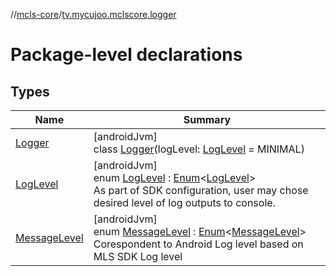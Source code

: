 //[mcls-core](../../index.md)/[tv.mycujoo.mclscore.logger](index.md)

# Package-level declarations

## Types

| Name | Summary |
|---|---|
| [Logger](-logger/index.md) | [androidJvm]<br>class [Logger](-logger/index.md)(logLevel: [LogLevel](-log-level/index.md) = MINIMAL) |
| [LogLevel](-log-level/index.md) | [androidJvm]<br>enum [LogLevel](-log-level/index.md) : [Enum](https://kotlinlang.org/api/latest/jvm/stdlib/kotlin/-enum/index.html)&lt;[LogLevel](-log-level/index.md)&gt; <br>As part of SDK configuration, user may chose desired level of log outputs to console. |
| [MessageLevel](-message-level/index.md) | [androidJvm]<br>enum [MessageLevel](-message-level/index.md) : [Enum](https://kotlinlang.org/api/latest/jvm/stdlib/kotlin/-enum/index.html)&lt;[MessageLevel](-message-level/index.md)&gt; <br>Corespondent to Android Log level based on MLS SDK Log level |
